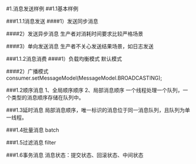 #1.消息发送样例
##1.1基本样例

###1.1.1消息发送
####1）发送同步消息

####2）发送异步消息
生产者对消耗时间要求比较严格场景

####3）单向发送消息
生产者不关心发送结果场景，如日志发送

###1.1.2消息消费
####1）负载均衡模式
默认模式

####2）广播模式
consumer.setMessageModel(MessageModel.BROADCASTING);

###1.2顺序消息
1、全局顺序顺序
2、局部消息顺序
一个线程处理一个队列，一个类型的消息顺序存储在队列中。

###1.3延时消息
局部消息顺序，唯一标识的消息位于同一消息队列，且队列为单一线程。

###1.4批量消息
batch

###1.5过滤消息
filter

###1.6事务消息
消息状态：提交状态、回滚状态、中间状态
